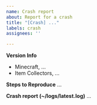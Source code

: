 ```yaml
---
name: Crash report
about: Report for a crash
title: "[Crash] ..."
labels: crash
assignees: ''

---
```


**Version Info**
- Minecraft, ...
- Item Collectors, ...

**Steps to Reproduce**
...

**Crash report (~/logs/latest.log)**
...
